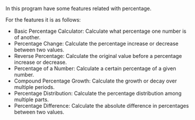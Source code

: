 In this program have some features related with percentage.

For the features it is as follows:

- Basic Percentage Calculator: Calculate what percentage one number is of another.
- Percentage Change: Calculate the percentage increase or decrease between two values.
- Reverse Percentage: Calculate the original value before a percentage increase or decrease.
- Percentage of a Number: Calculate a certain percentage of a given number.
- Compound Percentage Growth: Calculate the growth or decay over multiple periods.
- Percentage Distribution: Calculate the percentage distribution among multiple parts.
- Percentage Difference: Calculate the absolute difference in percentages between two values.
